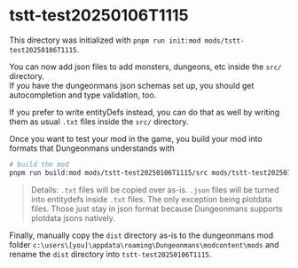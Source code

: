 # tstt-test20250106T1115

This directory was initialized with `pnpm run init:mod mods/tstt-test20250106T1115`.

You can now add json files to add monsters, dungeons, etc inside the `src/` directory.  
If you have the dungeonmans json schemas set up, you should get autocompletion and type validation, too.

If you prefer to write entityDefs instead, you can do that as well by writing them as usual `.txt` files inside the `src/` directory.

Once you want to test your mod in the game, you build your mod into formats that Dungeonmans understands with

```sh
# build the mod
pnpm run build:mod mods/tstt-test20250106T1115/src mods/tstt-test20250106T1115/dist
```

> Details: `.txt` files will be copied over as-is. `.json` files will be turned into entitydefs inside `.txt` files. The only exception being plotdata files. Those just stay in json format because Dungeonmans supports plotdata jsons natively.

Finally, manually copy the `dist` directory as-is to the dungeonmans mod folder `c:\users\[you]\appdata\roaming\Dungeonmans\modcontent\mods` and rename the `dist` directory into `tstt-test20250106T1115`.
